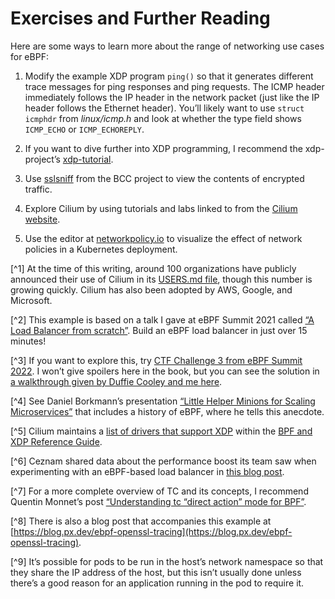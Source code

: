 # Exercises and Further Reading

Here are some ways to learn more about the range of networking use cases for eBPF:

1.  Modify the example XDP program `ping()` so that it generates different trace messages for ping responses and ping requests. The ICMP header immediately follows the IP header in the network packet (just like the IP header follows the Ethernet header). You’ll likely want to use `struct icmphdr` from _linux/icmp.h_ and look at whether the type field shows `ICMP_ECHO` or `ICMP_ECHOREPLY`.
    
2.  If you want to dive further into XDP programming, I recommend the xdp-project’s [xdp-tutorial](https://oreil.ly/UmJMF).
    
3.  Use [sslsniff](https://oreil.ly/Zuww7) from the BCC project to view the contents of encrypted traffic.
    
4.  Explore Cilium by using tutorials and labs linked to from the [Cilium website](https://cilium.io/get-started).
    
5.  Use the editor at [networkpolicy.io](https://networkpolicy.io) to visualize the effect of network policies in a Kubernetes deployment.
    

[^1] At the time of this writing, around 100 organizations have publicly announced their use of Cilium in its [USERS.md file](https://oreil.ly/PC7-G), though this number is growing quickly. Cilium has also been adopted by AWS, Google, and Microsoft.

[^2] This example is based on a talk I gave at eBPF Summit 2021 called [“A Load Balancer from scratch”](https://oreil.ly/mQxtT). Build an eBPF load balancer in just over 15 minutes!

[^3] If you want to explore this, try [CTF Challenge 3 from eBPF Summit 2022](https://oreil.ly/YIh_t). I won’t give spoilers here in the book, but you can see the solution in [a walkthrough given by Duffie Cooley and me here](https://oreil.ly/_51rC).

[^4] See Daniel Borkmann’s presentation [“Little Helper Minions for Scaling Microservices”](https://oreil.ly/_8ZuF) that includes a history of eBPF, where he tells this anecdote.

[^5] Cilium maintains a [list of drivers that support XDP](https://oreil.ly/wCMjB) within the [BPF and XDP Reference Guide](https://oreil.ly/eB7vL).

[^6] Ceznam shared data about the performance boost its team saw when experimenting with an eBPF-based load balancer in [this blog post](https://oreil.ly/0cbCx).

[^7] For a more complete overview of TC and its concepts, I recommend Quentin Monnet’s post [“Understanding tc “direct action” mode for BPF”](https://oreil.ly/7gU2A).

[^8] There is also a blog post that accompanies this example at [https://blog.px.dev/ebpf-openssl-tracing](https://blog.px.dev/ebpf-openssl-tracing).

[^9] It’s possible for pods to be run in the host’s network namespace so that they share the IP address of the host, but this isn’t usually done unless there’s a good reason for an application running in the pod to require it.
